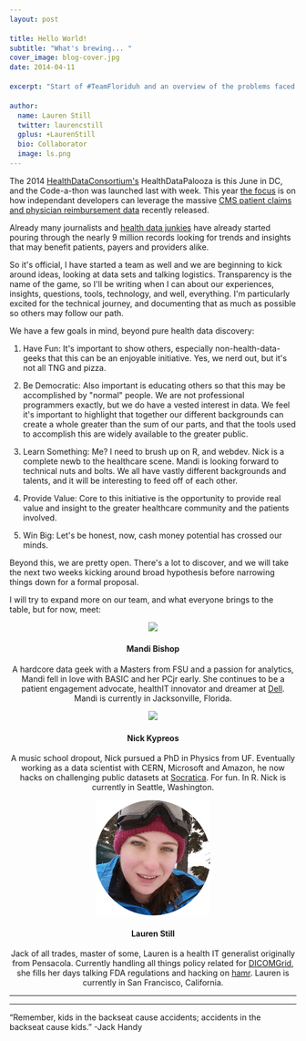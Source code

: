 ```yaml
---
layout: post

title: Hello World!
subtitle: "What's brewing... "
cover_image: blog-cover.jpg
date: 2014-04-11

excerpt: "Start of #TeamFloriduh and an overview of the problems faced by the home state of the world's worst superhero. TL;DR Diabetes, Golf and Medicare."

author:
  name: Lauren Still
  twitter: laurencstill
  gplus: +LaurenStill 
  bio: Collaborator
  image: ls.png
---
```


The 2014 <a href="http://www.healthdataconsortium.org/">HealthDataConsortium's</a> HealthDataPalooza is this June in DC, and the Code-a-thon was launched last with week.  This year <a href="http://www.healthdataconsortium.org/challenges/announcing-the-code-a-palooza-challenge-at-health-datapalooza-2014">the focus</a> is on how independant developers can leverage the massive <a href="https://www.cms.gov/Research-Statistics-Data-and-Systems/Statistics-Trends-and-Reports/Medicare-Provider-Charge-Data/Physician-and-Other-Supplier.html">CMS patient claims and physician reimbursement data</a> recently released.

Already many journalists and <a href="http://omni.docgraph.org/">health data junkies</a> have already started pouring through the nearly 9 million records looking for trends and insights that may benefit patients, payers and providers alike.  

So it's official, I have started a team as well and we are beginning to kick around ideas, looking at data sets and talking logistics.  Transparency is the name of the game, so I'll be writing when I can about our experiences, insights, questions, tools, technology, and well, everything.  I'm particularly excited for the technical journey, and documenting that as much as possible so others may follow our path.

We have a few goals in mind, beyond pure health data discovery:

1. Have Fun:  It's important to show others, especially non-health-data-geeks that this can be an enjoyable initiative. Yes, we nerd out, but it's not all TNG and pizza. 

2. Be Democratic: Also important is educating others so that this may be accomplished by "normal" people.  We are not professional programmers exactly, but we do have a vested interest in data. We feel it's important to highlight that together our different backgrounds can create a whole greater than the sum of our parts, and that the tools used to accomplish this are widely available to the greater public.

3. Learn Something: Me? I need to brush up on R, and webdev. Nick is a complete newb to the healthcare scene.  Mandi is looking forward to technical nuts and bolts. We all have vastly different backgrounds and talents, and it will be interesting to feed off of each other.

4. Provide Value: Core to this initiative is the opportunity to provide real value and insight to the greater healthcare community and the patients involved.

5. Win Big: Let's be honest, now, cash money potential has crossed our minds.

Beyond this, we are pretty open.  There's a lot to discover, and we will take the next two weeks kicking around broad hypothesis before narrowing things down for a formal proposal.  

I will try to expand more on our team, and what everyone brings to the table, but for now, meet:


<div align="center">

<img src="/images/mandi.jpg"><p><h4>Mandi Bishop</h4></p><p>A hardcore data geek with a Masters from FSU and a passion for analytics, Mandi fell in love with BASIC and her PCjr early. She continues to be a patient engagement advocate, healthIT innovator and dreamer at <a href="http://www.dell.com/learn/us/en/70/healthcare">Dell</a>. Mandi is currently in Jacksonville, Florida. </p>

<img src="/images/nick.jpg"><p><h4>Nick Kypreos</h4></p><p>A music school dropout, Nick pursued a PhD in Physics from UF. Eventually working as a data scientist with CERN, Microsoft and Amazon, he now hacks on challenging public datasets at <a href="www.socratica.com">Socratica</a>. For fun. In R. Nick is currently in Seattle, Washington. </p>

<img src="/images/lauren.jpg"><p><h4>Lauren Still</h4></p><p>Jack of all trades, master of some, Lauren is a health IT generalist originally from Pensacola. Currently handling all things policy related for <a href="http://www.dicomgrid.com/">DICOMGrid</a>, she fills her days talking FDA regulations and hacking on <a href="https://www.defcon.org/images/defcon-16/dc16-presentations/defcon-16-jonm.pdf">hamr</a>. Lauren is currently in San Francisco, California.</p>
</div>
<hr>
<hr>
“Remember, kids in the backseat cause accidents; accidents in the backseat cause kids.” -Jack Handy